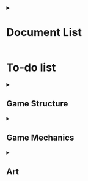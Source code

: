 <details>
<summary><h1>Document List</h1></summary>

[**Project Description** *(README.md)*](README.md#bounce-climber-project-description)

[**Game Manual** *(GAMEMANUAL.md)*](GAMEMANUAL.md#game-manual)

[**To-do List** *(TODOLIST.md)*](TODOLIST.md#to-do-list)

</details>

# To-do list

<details>
<summary><h2>Game Structure</h2></summary>

I will gather here things that are mostly done in the side of creating a skeleton for the game to work with.

- [ ] State machines
    - [ ] **Player**
        - [ ] Basic States
            - [ ] In Main Menu
            - [ ] Dead
            - [ ] Playing
            - [ ] Movement
                - [ ] Bouncing
                - [ ] Falling
                - [ ] Jumping

        - [ ] Special States
            - [ ] Static Toggle
            - [ ] Collision Toggle
            - [ ] Showcase for menus
                - [ ] Idle
                - [ ] Bouncing

    - [ ] **Game**
        - [ ] Main Menu
        - [ ] Paused
        - [ ] Playing

- [ ] **Platform changes**
    - [x] Give platforms breakable layers
        - [ ] As a list
        - [ ] Have set their own health

- [ ] **Player changes**
    - [ ] Inflict damage to platforms on contact
        - [ ] Static amount
            - [ ] Eventually upgradeable (lower damage inflicted)
        - [ ] Based on speed on contact

</details>

<details>
<summary><h2>Game Mechanics</h2></summary>

Here I am aiming to use the skeleton of the game

### Game menus

- [ ] **Main Menu**
    - [ ] Play Game Menu
        - [ ] Start Game
        - [ ] Change Gamemode
        - [ ] Back to Main Menu
- [ ] **Pause Menu**
    - [ ] Continue
    - [ ] Settings Menu
    - [ ] To Main Menu

- [ ] **Gameover Menu**
    - [ ] Restart
    - [ ] To Main Menu

- [ ] **Settings Menu**
    - [ ] Game Settings
        - [ ] Ball color change

    - [ ] Sound Settings
        - [ ] Main Volume Slider 0 to 100 (Default 50)

### Minimap

- [ ] Intuitive to read
- [ ] Useful for micro-movements

### Gameplay

-   #### Player Specific

    - [ ] [**Charge jump ability**](GAMEMANUAL.md#charge-jump-ability)
    - [ ] [**Dash ability**](GAMEMANUAL.md#dash-ability)
    - [ ] [**Dive ability**](GAMEMANUAL.md#dive-ability)

    - [ ] Player/Ball deformation
        - [ ] On bounce
        - [ ] On high speeds
        - [ ] Back to original on zero speed
        - [ ] Jump delay based on Falling speed
        - [ ] Deformation amount based on falling speed
        - [ ] Add extra special effects on higher velocities

    - [ ] Double-jump
    - [x] Icy platform break on contact (from above)

-   #### Game Specific

    - [ ] Give platforms "health" for when they break
        - [ ] Some platforms to never break
        - [ ] Some platforms to have layers, which have their own health
    - [ ] Close game loop (Start game --> play --> lose/win --> start game)
    - [ ] Cycle of Seasons with distance

</details>

<details>
<summary><h2>Art</h2></summary>

I aim to create very pleasing looking and sounding game with these effects

- [ ] Polishing game with graphics and sounds
    - [ ] Ball deformation
    - [ ] Better splash animation on landing
    - [ ] Better default platform break animation

- [ ] Add more platform types
    - [x] **Winter**
        - [x] Winter platform animations (Ice break and melt)
        - [ ] Unique sound on ice and the platform
        - [x] Unique animation on land (Ice breaking, none for platform inside)

    - [ ] **Spring**

    - [x] **Summer**
        - [ ] Summer platform animations (maybe flowers growing, bees flying)
        - [ ] Unique sound
        - [ ] Unique animation on land

    - [ ] **Autumn**

</details>